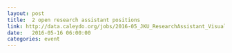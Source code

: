 ```yaml
---
layout: post
title:  2 open research assistant positions
link: http://data.caleydo.org/jobs/2016-05_JKU_ResearchAssistant_Visualization.pdf
date:   2016-05-16 06:00:00
categories: event
---
```

